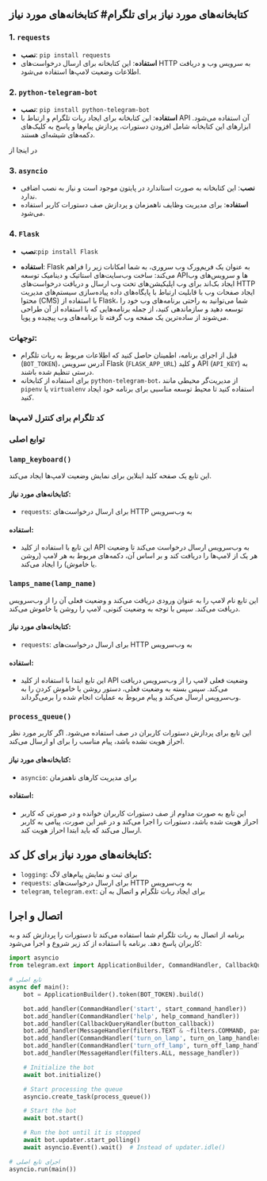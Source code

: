 ## کتابخانه‌های مورد نیاز برای تلگرام# کتابخانه‌های مورد نیاز

### 1. `requests`
- **نصب**: `pip install requests`
- **استفاده**: این کتابخانه برای ارسال درخواست‌های HTTP به سرویس وب و دریافت اطلاعات وضعیت لامپ‌ها استفاده می‌شود.

### 2. `python-telegram-bot`
- **نصب**: `pip install python-telegram-bot`
- **استفاده**: این کتابخانه برای ایجاد ربات تلگرام و ارتباط با API آن استفاده می‌شود. ابزارهای این کتابخانه شامل افزودن دستورات، پردازش پیام‌ها و پاسخ به کلیک‌های دکمه‌های شیشه‌ای هستند.

در اینجا از

### 3. `asyncio`
- **نصب**: این کتابخانه به صورت استاندارد در پایتون موجود است و نیاز به نصب اضافی ندارد.
- **استفاده**: برای مدیریت وظایف ناهمزمان و پردازش صف دستورات کاربر استفاده می‌شود.

### 4. `Flask`
- **نصب**:`pip install Flask`

- **استفاده**:  Flask به عنوان یک فریم‌ورک وب سروری، به شما امکانات زیر را فراهم می‌کند:
ساخت وب‌سایت‌های استاتیک و دینامیک
توسعه APIها و سرویس‌های وب
ایجاد بک‌اند برای وب اپلیکیشن‌های تحت وب
ارسال و دریافت درخواست‌های HTTP
ایجاد صفحات وب با قابلیت ارتباط با پایگاه‌های داده
پیاده‌سازی سیستم‌های مدیریت محتوا (CMS)
با استفاده از Flask، شما می‌توانید به راحتی برنامه‌های وب خود را توسعه دهید و سازماندهی کنید، از جمله برنامه‌هایی که با استفاده از آن طراحی می‌شوند از ساده‌ترین یک صفحه وب گرفته تا برنامه‌های وب پیچیده و پویا.






### توجهات:
- قبل از اجرای برنامه، اطمینان حاصل کنید که اطلاعات مربوط به ربات تلگرام (`BOT_TOKEN`)، آدرس سرویس Flask (`FLASK_APP_URL`) و کلید API (`API_KEY`) به درستی تنظیم شده باشند.
- برای استفاده از کتابخانه `python-telegram-bot`، از مدیریت‌گر محیطی مانند `pipenv` یا `virtualenv` استفاده کنید تا محیط توسعه مناسبی برای برنامه خود ایجاد کنید.

### کد تلگرام برای کنترل لامپ‌ها

### توابع اصلی

### `lamp_keyboard()`

این تابع یک صفحه کلید اینلاین برای نمایش وضعیت لامپ‌ها ایجاد می‌کند.

#### کتابخانه‌های مورد نیاز:
- `requests`: برای ارسال درخواست‌های HTTP به وب‌سرویس

#### استفاده:
- این تابع با استفاده از کلید API به وب‌سرویس ارسال درخواست می‌کند تا وضعیت هر یک از لامپ‌ها را دریافت کند و بر اساس آن، دکمه‌های مربوط به هر لامپ (روشن یا خاموش) را ایجاد می‌کند.

### `lamps_name(lamp_name)`

این تابع نام لامپ را به عنوان ورودی دریافت می‌کند و وضعیت فعلی آن را از وب‌سرویس دریافت می‌کند. سپس با توجه به وضعیت کنونی، لامپ را روشن یا خاموش می‌کند.

#### کتابخانه‌های مورد نیاز:
- `requests`: برای ارسال درخواست‌های HTTP به وب‌سرویس

#### استفاده:
- این تابع ابتدا با استفاده از کلید API وضعیت فعلی لامپ را از وب‌سرویس دریافت می‌کند. سپس بسته به وضعیت فعلی، دستور روشن یا خاموش کردن را به وب‌سرویس ارسال می‌کند و پیام مربوط به عملیات انجام شده را برمی‌گرداند.

### `process_queue()`

این تابع برای پردازش دستورات کاربران در صف استفاده می‌شود. اگر کاربر مورد نظر احراز هویت نشده باشد، پیام مناسب را برای او ارسال می‌کند.

#### کتابخانه‌های مورد نیاز:
- `asyncio`: برای مدیریت کارهای ناهمزمان

#### استفاده:
- این تابع به صورت مداوم از صف دستورات کاربران خوانده و در صورتی که کاربر احراز هویت شده باشد، دستورات را اجرا می‌کند و در غیر این صورت، پیامی به کاربر ارسال می‌کند که باید ابتدا احراز هویت کند.

## کتابخانه‌های مورد نیاز برای کل کد:
- `logging`: برای ثبت و نمایش پیام‌های لاگ
- `requests`: برای ارسال درخواست‌های HTTP به وب‌سرویس
- `telegram`, `telegram.ext`: برای ایجاد ربات تلگرام و اتصال به آن

## اتصال و اجرا

برنامه از اتصال به ربات تلگرام شما استفاده می‌کند تا دستورات را پردازش کند و به کاربران پاسخ دهد. برنامه با استفاده از کد زیر شروع و اجرا می‌شود:

```python
import asyncio
from telegram.ext import ApplicationBuilder, CommandHandler, CallbackQueryHandler, MessageHandler, filters, ContextTypes

# تابع اصلی
async def main():
    bot = ApplicationBuilder().token(BOT_TOKEN).build()

    bot.add_handler(CommandHandler('start', start_command_handler))
    bot.add_handler(CommandHandler('help', help_command_handler))
    bot.add_handler(CallbackQueryHandler(button_callback))
    bot.add_handler(MessageHandler(filters.TEXT & ~filters.COMMAND, password_handler))
    bot.add_handler(CommandHandler('turn_on_lamp', turn_on_lamp_handler))
    bot.add_handler(CommandHandler('turn_off_lamp', turn_off_lamp_handler))
    bot.add_handler(MessageHandler(filters.ALL, message_handler))

    # Initialize the bot
    await bot.initialize()

    # Start processing the queue
    asyncio.create_task(process_queue())

    # Start the bot
    await bot.start()

    # Run the bot until it is stopped
    await bot.updater.start_polling()
    await asyncio.Event().wait()  # Instead of updater.idle()

# اجرای تابع اصلی
asyncio.run(main())

